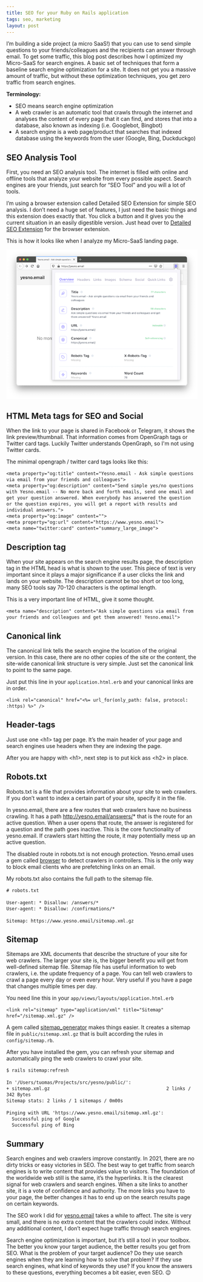 ```yaml
---
title: SEO for your Ruby on Rails application
tags: seo, marketing
layout: post
---
```

I’m building a side project (a micro SaaS!) that you can use to send simple questions to your friends/colleagues and the recipients can answer through email. To get some traffic, this blog post describes how I optimized my Micro-SaaS for search engines. A basic set of techniques that form a baseline search engine optimization for a site. It does not get you a massive amount of traffic, but without these optimization techniques, you get zero traffic from search engines.

__Terminology:__

- SEO means search engine optimization
- A web crawler is an automatic tool that crawls through the internet and analyses the content of every page that it can find, and stores that into a database, also known as indexing (i.e. Googlebot, Bingbot)
- A search engine is a web page/product that searches that indexed database using the keywords from the user (Google, Bing, Duckduckgo)

## SEO Analysis Tool

First, you need an SEO analysis tool. The internet is filled with online and offline tools that analyze your website from every possible aspect. Search engines are your friends, just search for “SEO Tool” and you will a lot of tools.

I’m using a browser extension called Detailed SEO Extension for simple SEO analysis. I don’t need a huge set of features, I just need the basic things and this extension does exactly that. You click a button and it gives you the current situation in an easily digestible version. Just head over to
<a href="https://detailed.com/extension/" target="_blank">Detailed SEO Extension</a> for the browser extension.

This is how it looks like when I analyze my Micro-SaaS landing page.

![](/images/detailed_seo_extension.png)

## HTML Meta tags for SEO and Social

When the link to your page is shared in Facebook or Telegram, it shows the link preview/thumbnail. That information comes from OpenGraph tags or Twitter card tags. Luckily Twitter understands OpenGraph, so I'm not using Twitter cards.

The minimal opengraph / twitter card tags looks like this:

```
<meta property="og:title" content="Yesno.email - Ask simple questions via email from your friends and colleagues">
<meta property="og:description" content="Send simple yes/no questions with Yesno.email -- No more back and forth emails, send one email and get your question answered. When everybody has answered the question or the question expires, you will get a report with results and individual answers.">
<meta property="og:image" content="">
<meta property="og:url" content="https://www.yesno.email">
<meta name="twitter:card" content="summary_large_image">
```

## Description tag

When your site appears on the search engine results page, the description tag in the HTML head is what is shown to the user. This piece of text is very important since it plays a major significance if a user clicks the link and lands on your website. The description cannot be too short or too long, many SEO tools say 70-120 characters is the optimal length.

This is a very important line of HTML, give it some thought.

```
<meta name="description" content="Ask simple questions via email from your friends and colleagues and get them answered! Yesno.email">
```

## Canonical link

The canonical link tells the search engine the location of the original version. In this case, there are no other copies of the site or the content, the site-wide canonical link structure is very simple. Just set the canonical link to point to the same page.

Just put this line in your `application.html.erb` and your canonical links are in order.

```
<link rel="canonical" href="<%= url_for(only_path: false, protocol: :https) %>" />
```

## Header-tags

Just use one &lt;h1&gt; tag per page. It’s the main header of your page and search engines use headers when they are indexing the page.

After you are happy with &lt;h1&gt;, next step is to put kick ass &lt;h2&gt; in place.

## Robots.txt

Robots.txt is a file that provides information about your site to web crawlers. If you don’t want to index a certain part of your site, specify it in the file.

In yesno.email, there are a few routes that web crawlers have no business crawling. It has a path http://yesno.email/answers/* that is the route for an active question. When a user opens that route, the answer is registered for a question and the path goes inactive. This is the core functionality of yesno.email. If crawlers start hitting the route, it may potentially mess up an active question.

The disabled route in robots.txt is not enough protection. Yesno.email uses a gem called [browser](https://github.com/fnando/browser) to detect crawlers in controllers. This is the only way to block email clients who are prefetching links on an email.

My robots.txt also contains the full path to the sitemap file.

```
# robots.txt

User-agent: * Disallow: /answers/*
User-agent: * Disallow: /confirmations/*

Sitemap: https://www.yesno.email/sitemap.xml.gz
```

## Sitemap

Sitemaps are XML documents that describe the structure of your site for web crawlers. The larger your site is, the bigger benefit you will get from well-defined sitemap file. Sitemap file has useful information to web crawlers, i.e. the update frequency of a page. You can tell web crawlers to crawl a page every day or even every hour. Very useful if you have a page that changes multiple times per day.

You need line this in your `app/views/layouts/application.html.erb`

```
<link rel="sitemap" type="application/xml" title="Sitemap" href="/sitemap.xml.gz" />
```

A gem called [sitemap_generator](https://github.com/kjvarga/sitemap_generator) makes things easier. It creates a sitemap file in `public/sitemap.xml.gz` that is built according the rules in `config/sitemap.rb`.

After you have installed the gem, you can refresh your sitemap and automatically ping the web crawlers to crawl your site.

```
$ rails sitemap:refresh

In '/Users/tuomas/Projects/src/yesno/public/':
+ sitemap.xml.gz                                           2 links /  342 Bytes
Sitemap stats: 2 links / 1 sitemaps / 0m00s

Pinging with URL 'https://www.yesno.email/sitemap.xml.gz':
  Successful ping of Google
  Successful ping of Bing
```

## Summary

Search engines and web crawlers improve constantly. In 2021, there are no dirty tricks or easy victories in SEO. The best way to get traffic from search engines is to write content that provides value to visitors. The foundation of the worldwide web still is the same, it’s the hyperlinks. It is the clearest signal for web crawlers and search engines. When a site links to another site, it is a vote of confidence and authority. The more links you have to your page, the better changes it has to end up on the search results page on certain keywords.

The SEO work I did for [yesno.email](https://yesno.email) takes a while to affect. The site is very small, and there is no extra content that the crawlers could index. Without any additional content, I don’t expect huge traffic through search engines.

Search engine optimization is important, but it’s still a tool in your toolbox. The better you know your target audience, the better results you get from SEO. What is the problem of your target audience? Do they use search engines when they are learning how to solve that problem? If they use search engines, what kind of keywords they use? If you know the answers to these questions, everything becomes a bit easier, even SEO. 😉

